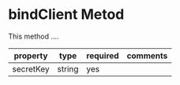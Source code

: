 bindClient Metod
================================

This method ....

 property  | type | required | comments
 ----------|------|----------|---------
 secretKey |string|yes|
